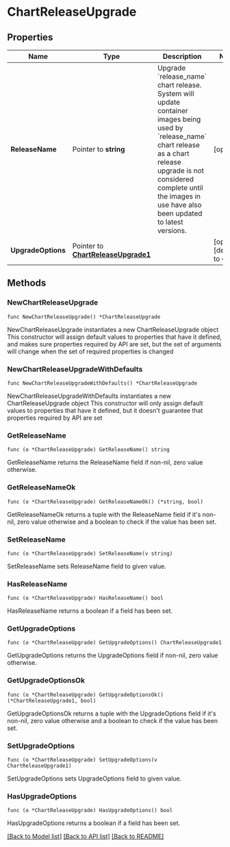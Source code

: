 # ChartReleaseUpgrade

## Properties

Name | Type | Description | Notes
------------ | ------------- | ------------- | -------------
**ReleaseName** | Pointer to **string** | Upgrade &#x60;release_name&#x60; chart release. System will update container images being used by &#x60;release_name&#x60; chart release as a chart release upgrade is not considered complete until the images in use have also been updated to latest versions. | [optional] 
**UpgradeOptions** | Pointer to [**ChartReleaseUpgrade1**](ChartReleaseUpgrade1.md) |  | [optional] [default to {}]

## Methods

### NewChartReleaseUpgrade

`func NewChartReleaseUpgrade() *ChartReleaseUpgrade`

NewChartReleaseUpgrade instantiates a new ChartReleaseUpgrade object
This constructor will assign default values to properties that have it defined,
and makes sure properties required by API are set, but the set of arguments
will change when the set of required properties is changed

### NewChartReleaseUpgradeWithDefaults

`func NewChartReleaseUpgradeWithDefaults() *ChartReleaseUpgrade`

NewChartReleaseUpgradeWithDefaults instantiates a new ChartReleaseUpgrade object
This constructor will only assign default values to properties that have it defined,
but it doesn't guarantee that properties required by API are set

### GetReleaseName

`func (o *ChartReleaseUpgrade) GetReleaseName() string`

GetReleaseName returns the ReleaseName field if non-nil, zero value otherwise.

### GetReleaseNameOk

`func (o *ChartReleaseUpgrade) GetReleaseNameOk() (*string, bool)`

GetReleaseNameOk returns a tuple with the ReleaseName field if it's non-nil, zero value otherwise
and a boolean to check if the value has been set.

### SetReleaseName

`func (o *ChartReleaseUpgrade) SetReleaseName(v string)`

SetReleaseName sets ReleaseName field to given value.

### HasReleaseName

`func (o *ChartReleaseUpgrade) HasReleaseName() bool`

HasReleaseName returns a boolean if a field has been set.

### GetUpgradeOptions

`func (o *ChartReleaseUpgrade) GetUpgradeOptions() ChartReleaseUpgrade1`

GetUpgradeOptions returns the UpgradeOptions field if non-nil, zero value otherwise.

### GetUpgradeOptionsOk

`func (o *ChartReleaseUpgrade) GetUpgradeOptionsOk() (*ChartReleaseUpgrade1, bool)`

GetUpgradeOptionsOk returns a tuple with the UpgradeOptions field if it's non-nil, zero value otherwise
and a boolean to check if the value has been set.

### SetUpgradeOptions

`func (o *ChartReleaseUpgrade) SetUpgradeOptions(v ChartReleaseUpgrade1)`

SetUpgradeOptions sets UpgradeOptions field to given value.

### HasUpgradeOptions

`func (o *ChartReleaseUpgrade) HasUpgradeOptions() bool`

HasUpgradeOptions returns a boolean if a field has been set.


[[Back to Model list]](../README.md#documentation-for-models) [[Back to API list]](../README.md#documentation-for-api-endpoints) [[Back to README]](../README.md)


